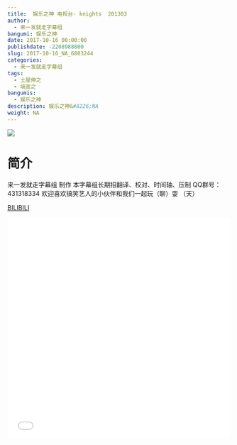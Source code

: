 ```yaml
---
title:  娱乐之神 电视台- knights  201303
author: 
  - 来一发就走字幕组
bangumi: 娱乐之神
date: 2017-10-16 00:00:00
publishdate: -2208988800
slug: 2017-10-16_NA_6803244
categories: 
  - 来一发就走字幕组
tags: 
  - 土屋伸之
  - 塙宣之
bangumis: 
  - 娱乐之神
description: 娱乐之神&#8226;NA
weight: NA
---
```


![](https://i.imgur.com/FIJ1zNU.jpg)

# 简介  
来一发就走字幕组 制作 本字幕组长期招翻译、校对、时间轴、压制   QQ群号：431318334 欢迎喜欢搞笑艺人的小伙伴和我们一起玩（聊）耍 （天）

  [BILIBILI](https://www.bilibili.com/video/av6803244/)


  <iframe src="//www.bilibili.com/html/html5player.html?cid=11079419&aid=6803244" width="100%" height="500" frameborder="0" allowfullscreen="allowfullscreen"></iframe>
